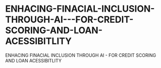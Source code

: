 # ENHACING-FINACIAL-INCLUSION-THROUGH-AI---FOR-CREDIT-SCORING-AND-LOAN-ACESSIBITLITY
ENHACING FINACIAL INCLUSION THROUGH AI - FOR  CREDIT SCORING AND LOAN ACESSIBITLITY

